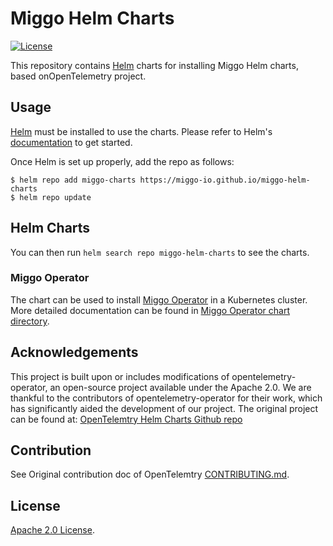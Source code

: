 # Miggo Helm Charts

[![License](https://img.shields.io/badge/License-Apache%202.0-blue.svg)](https://opensource.org/licenses/Apache-2.0) 

This repository contains [Helm](https://helm.sh/) charts for installing Miggo Helm charts, based onOpenTelemetry project.

## Usage

[Helm](https://helm.sh) must be installed to use the charts.
Please refer to Helm's [documentation](https://helm.sh/docs/) to get started.

Once Helm is set up properly, add the repo as follows:

```console
$ helm repo add miggo-charts https://miggo-io.github.io/miggo-helm-charts
$ helm repo update
```

## Helm Charts

You can then run `helm search repo miggo-helm-charts` to see the charts.

### Miggo Operator

The chart can be used to install [Miggo Operator](https://miggo-io.github.io/miggo-helm-charts/miggo-operator)
in a Kubernetes cluster. More detailed documentation can be found in
[Miggo Operator chart directory](./charts/Miggo-operator).

## Acknowledgements

This project is built upon or includes modifications of opentelemetry-operator, an open-source project available under the Apache 2.0. We are thankful to the contributors of opentelemetry-operator for their work, which has significantly aided the development of our project.
The original project can be found at: [OpenTelemtry Helm Charts Github repo](https://github.com/open-telemetry/opentelemetry-operator)

## Contribution

See Original contribution doc of OpenTelemtry [CONTRIBUTING.md](./CONTRIBUTING.md).

## License

[Apache 2.0 License](./LICENSE).
